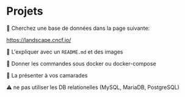 
# Projets


:round_pushpin: Cherchez une base de données dans la page suivante:

https://landscape.cncf.io/

:round_pushpin: L'expliquer avec un `README.md` et des images

:round_pushpin: Donner les commandes sous docker ou docker-compose

:round_pushpin: La présenter à vos camarades

:warning: ne pas utiliser les DB relationelles (MySQL, MariaDB, PostgreSQL)
